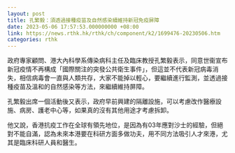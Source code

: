 ```yaml
---
layout: post
title: 孔繁毅：須透過接種疫苗及自然感染續維持新冠免疫屏障
date: 2023-05-06 17:57:53.000000000 +08:00
link: https://news.rthk.hk/rthk/ch/component/k2/1699476-20230506.htm
categories: rthk
---
```


政府專家顧問、港大內科學系傳染病科主任及臨床教授孔繁毅表示，同意世衞宣布新冠疫情不再構成「國際關注的突發公共衛生事件」，但這並不代表新冠病毒消失，相信病毒會一直與人類共存，大家不能掉以輕心，要繼續進行監測，並透過接種疫苗及溫和的自然感染等方法，來繼續維持屏障。

孔繁毅出席一個活動後又表示，政府早前興建的隔離設施，可以考慮改作醫療設施、病房、護老中心等，如果真的沒有其他用途才考慮拆卸。

他又說，香港抗疫工作在全球有領先地位，是因為有03年應對沙士的經驗，但絕對不能自滿，認為未來本港要在科研方面多做功夫，用不同方法吸引人才來港，尤其是臨床科研人員和醫生。
